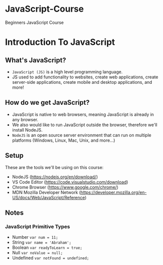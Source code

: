 # JavaScript-Course
Beginners JavaScript Course



# Introduction To JavaScript

## What's JavaScript?

- `JavaScript (JS)` is a high level programming language. 
- JS used to add functionality to websites, create web applications, create server-side applications, create mobile and desktop applications, and more!

## How do we get JavaScript?

- JavaScript is native to web browsers, meaning JavaScript is already in any browser. 
- We also would like to run JavaScript outside the browser, therefore we'll install NodeJS.
- `NodeJS` is an open source server environment that can run on multiple platforms (Windows, Linux, Mac, Unix, and more...)

## Setup

These are the tools we'll be using on this course:

- NodeJS (https://nodejs.org/en/download/)
- VS Code Editor (https://code.visualstudio.com/download)
- Chrome Browser (https://www.google.com/chrome/)
- MDN Mozilla Developer Network (https://developer.mozilla.org/en-US/docs/Web/JavaScript/Reference)


## Notes

### JavaScript Primitive Types
- Number
`
var num = 11;
`
- String
`
var name = 'Abraham';
`
- Boolean
`
var readyToLearn = true;
`
- Null
`
var noValue = null;
`
- Undefined
`
var notFound = undefined;
`